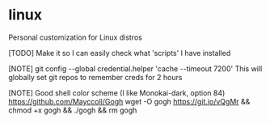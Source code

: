 # linux
Personal customization for Linux distros

[TODO] Make it so I can easily check what 'scripts' I have installed

[NOTE] git config --global credential.helper 'cache --timeout 7200'
	This will globally set git repos to remember creds for 2 hours

[NOTE] Good shell color scheme (I like Monokai-dark, option 84)
	https://github.com/Mayccoll/Gogh
	wget -O gogh https://git.io/vQgMr && chmod +x gogh && ./gogh && rm gogh
